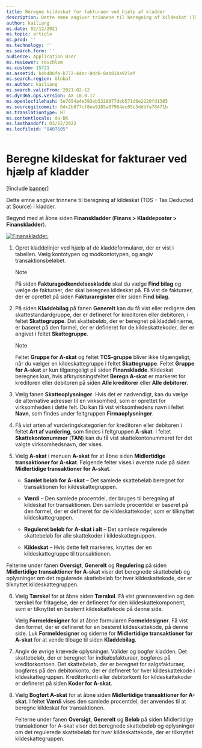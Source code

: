 ```yaml
---
title: Beregne kildeskat for fakturaer ved hjælp af kladder
description: Dette emne angiver trinnene til beregning af kildeskat (TDS – Tax Deducted at Source) i kladder.
author: kailiang
ms.date: 02/12/2021
ms.topic: article
ms.prod: ''
ms.technology: ''
ms.search.form: ''
audience: Application User
ms.reviewer: roschlom
ms.custom: 15721
ms.assetid: b4b406fa-b772-44ec-8dd8-8eb818a921ef
ms.search.region: Global
ms.author: kailiang
ms.search.validFrom: 2021-02-12
ms.dyn365.ops.version: AX 10.0.17
ms.openlocfilehash: 5e7654a4e593ab5328077deb571d6e2220fd1385
ms.sourcegitcommit: 6dc2b877cf8ea9185a07964ec05c5ddb7a78471b
ms.translationtype: HT
ms.contentlocale: da-DK
ms.lasthandoff: 03/12/2022
ms.locfileid: "8407605"
---
```

# <a name="calculate-tds-on-invoices-using-journals"></a>Beregne kildeskat for fakturaer ved hjælp af kladder

[!include [banner](../includes/banner.md)]

Dette emne angiver trinnene til beregning af kildeskat (TDS – Tax Deducted at Source) i kladder.

Begynd med at åbne siden **Finanskladder** (**Finans > Kladdeposter > Finanskladder**).

[![Finanskladder.](./media/apac-ind-TDS-57.png)](./media/apac-ind-TDS-57.png)

1. Opret kladdelinjer ved hjælp af de kladdeformularer, der er vist i tabellen. Vælg kontotypen og modkontotypen, og angiv transaktionsbeløbet. 

   > [!NOTE]
   > På siden **Fakturagodkendelseskladde** skal du vælge **Find bilag** og vælge de fakturaer, der skal beregnes kildeskat på. Få vist de fakturaer, der er oprettet på siden **Fakturaregister** eller siden **Find bilag**.  

2. På siden **Kladdebilag** på fanen **Generelt** kan du få vist eller redigere den skattestandardgruppe, der er defineret for kreditoren eller debitoren, i feltet **Skattegruppe**. Det skattebeløb, der er beregnet på kladdelinjerne, er baseret på den formel, der er defineret for de kildeskattekoder, der er angivet i feltet **Skattegruppe**. 

   > [!NOTE]
   > Feltet **Gruppe for A-skat** og feltet **TCS-gruppe** bliver ikke tilgængeligt, når du vælger en kildeskattegruppe i feltet **Skattegruppe**. Feltet **Gruppe for A-skat** er kun tilgængeligt på siden **Finanskladde**. Kildeskat beregnes kun, hvis afkrydsningsfeltet **Beregn A-skat** er markeret for kreditoren eller debitoren på siden **Alle kreditorer** eller **Alle debitorer**.   

3. Vælg fanen **Skatteoplysninger**. Hvis det er nødvendigt, kan du vælge de alternative adresser til en virksomhed, som er oprettet for virksomheden i dette felt. Du kan få vist virksomhedens navn i feltet **Navn**, som findes under feltgruppen **Firmaoplysninger**. 

4. Få vist arten af vurderingskategorien for kreditoren eller debitoren i feltet **Art af vurdering**, som findes i feltgruppen **A-skat**. I feltet **Skattekontonummer** (**TAN**) kan du få vist skattekontonummeret for det valgte virksomhedsnavn, der vises.  

5. Vælg **A-skat** i menuen **A-skat** for at åbne siden **Midlertidige transaktioner for A-skat**. Følgende felter vises i øverste rude på siden **Midlertidige transaktioner for A-skat**.

   - **Samlet beløb for A-skat** – Det samlede skattebeløb beregnet for transaktionen for kildeskattegruppen.

   - **Værdi** – Den samlede procentdel, der bruges til beregning af kildeskat for transaktionen. Den samlede procentdel er baseret på den formel, der er defineret for de kildeskattekoder, som er tilknyttet kildeskattegruppen.

   - **Reguleret beløb for A-skat i alt** – Det samlede regulerede skattebeløb for alle skattekoder i kildeskattegruppen.

   - **Kildeskat** – Hvis dette felt markeres, knyttes der en kildeskattegruppe til transaktionen.

  Felterne under fanen **Oversigt**, **Generelt** og **Regulering** på siden **Midlertidige transaktioner for A-skat** viser det beregnede skattebeløb og oplysninger om det regulerede skattebeløb for hver kildeskattekode, der er tilknyttet kildeskattegruppen.

6. Vælg **Tærskel** for at åbne siden **Tærskel**. Få vist grænseværdien og den tærskel for fritagelse, der er defineret for den kildeskattekomponent, som er tilknyttet en bestemt kildeskattekode på denne side.

   Vælg **Formeldesigner** for at åbne formularen **Formeldesigner**. Få vist den formel, der er defineret for en bestemt kildeskattekode, på denne side. Luk **Formeldesigner** og siderne for **Midlertidige transaktioner for A-skat** for at vende tilbage til siden **Kladdebilag**.

8. Angiv de øvrige krævede oplysninger. Valider og bogfør kladden. Det skattebeløb, der er beregnet for indkøbsfakturaer, bogføres på kreditorkontoen. Det skattebeløb, der er beregnet for salgsfakturaer, bogføres på den debitorkonto, der er defineret for hver kildeskattekode i kildeskattegruppen. Kreditorkonti eller debitorkonti for kildeskattekoder er defineret på siden **Koder for A-skat**.

9. Vælg **Bogført A-skat** for at åbne siden **Midlertidige transaktioner for A-skat**. I feltet **Værdi** vises den samlede procentdel, der anvendes til at beregne kildeskat for transaktionen.

   Felterne under fanen **Oversigt**, **Generelt** og **Beløb** på siden Midlertidige transaktioner for A-skat viser det beregnede skattebeløb og oplysninger om det regulerede skattebeløb for hver kildeskattekode, der er tilknyttet kildeskattegruppen.
